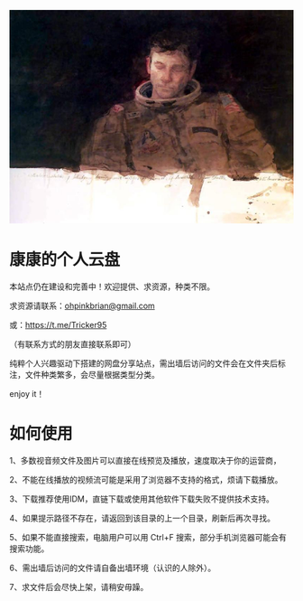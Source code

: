 <!-- Add banner here -->
![Banner](https://github.com/Pinkman1998/Alistdescribe/blob/main/8973491896_4b3bb6ce00_o.jpg)

# 康康的个人云盘

<!-- Add buttons here -->
本站点仍在建设和完善中！欢迎提供、求资源，种类不限。

求资源请联系：ohpinkbrian@gmail.com

或：https://t.me/Tricker95

（有联系方式的朋友直接联系即可）

纯粹个人兴趣驱动下搭建的网盘分享站点，需出墙后访问的文件会在文件夹后标注，文件种类繁多，会尽量根据类型分类。

enjoy it！

# 如何使用

1、多数视音频文件及图片可以直接在线预览及播放，速度取决于你的运营商，

2、不能在线播放的视频流可能是采用了浏览器不支持的格式，烦请下载播放。

3、下载推荐使用IDM，直链下载或使用其他软件下载失败不提供技术支持。

4、如果提示路径不存在，请返回到该目录的上一个目录，刷新后再次寻找。

5、如果不能直接搜索，电脑用户可以用 Ctrl+F 搜索，部分手机浏览器可能会有搜索功能。

6、需出墙后访问的文件请自备出墙环境（认识的人除外）。

7、求文件后会尽快上架，请稍安毋躁。


